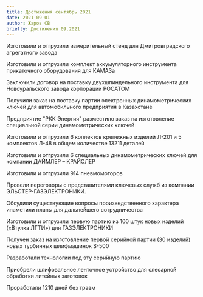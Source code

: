 ```yaml
---
title: Достижения сентябрь 2021
date: 2021-09-01
author: Жаров СВ
briefly: Достижения 09.2021
---
```


Изготовили и отгрузили измерительный стенд для Дмитровградского агрегатного завода

Изготовили и отгрузили комплект аккумуляторного инструмента прикаточного оборудования для КАМАЗа

Заключили договор на поставку двухшпиндельного инструмента для Новоуральского завода корпорации РОСАТОМ

Получили заказ на поставку партии электронных динамометрических ключей для автомобильного предприятия в Казахстане

Предприятие "РКК Энергия" разместило заказ на изготовление специальной серии динамометрических ключей

Изготовили и отгрузили 6 коплектов крепежных изделий Л-201 и 5 комплектов Л-48 в общем количестве 13211 деталей

Изготовили и отгрузили 6 специальных динамометрических ключей для компании ДАЙМЛЕР – КРАЙСЛЕР

Изготовили и отгрузили   914 пневмомоторов 

Провели переговоры с представителями ключевых служб из компании  ЭЛЬСТЕР-ГАЗЭЛЕКТРОНИКИ. 

Обсудили  существующие вопросы произведственного характера инаметили планы для дальнейшего сотрудничества

Изготовили и отгрузили первую партию из 100 штук новых изделий  («Втулка ЛГТИ») для ГАЗЭЛЕКТРОНИКИ

Получен заказ на изготовление первой серийной партии (30 изделий) новых турбинных шлифмашинок S-500

Разработали технологии под эту серийную партию

Приобрели шлифовальное ленточное устройство для слесарной обработки литейных заготовок

Проработали 1210 дней  без травм